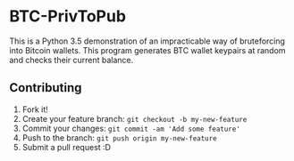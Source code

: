 # BTC-PrivToPub

This is a Python 3.5 demonstration of an impracticable way of bruteforcing into Bitcoin wallets. This program generates BTC wallet keypairs at random and checks their current balance.

## Contributing

1. Fork it!
2. Create your feature branch: `git checkout -b my-new-feature`
3. Commit your changes: `git commit -am 'Add some feature'`
4. Push to the branch: `git push origin my-new-feature`
5. Submit a pull request :D